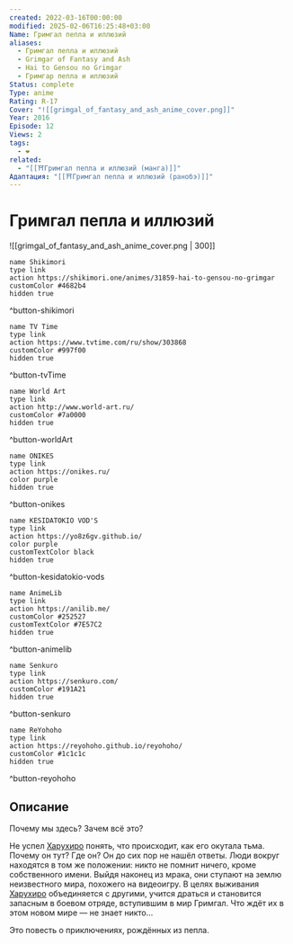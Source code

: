 ```yaml
---
created: 2022-03-16T00:00:00
modified: 2025-02-06T16:25:48+03:00
Name: Гримгал пепла и иллюзий
aliases:
  - Гримгал пепла и иллюзий
  - Grimgar of Fantasy and Ash
  - Hai to Gensou no Grimgar
  - Гримгар пепла и иллюзий
Status: complete
Type: anime
Rating: R-17
Cover: "![[grimgal_of_fantasy_and_ash_anime_cover.png]]"
Year: 2016
Episode: 12
Views: 2
tags:
  - ❤
related:
  - "[[⛩️Гримгал пепла и иллюзий (манга)]]"
Адаптация: "[[⛩️Гримгал пепла и иллюзий (ранобэ)]]"
---
```


# Гримгал пепла и иллюзий

![[grimgal_of_fantasy_and_ash_anime_cover.png | 300]]


```button
name Shikimori
type link
action https://shikimori.one/animes/31859-hai-to-gensou-no-grimgar
customColor #4682b4
hidden true
```
^button-shikimori

```button
name TV Time
type link
action https://www.tvtime.com/ru/show/303868
customColor #997f00
hidden true
```
^button-tvTime

```button
name World Art
type link
action http://www.world-art.ru/
customColor #7a0000
hidden true
```
^button-worldArt

```button
name ONIKES
type link
action https://onikes.ru/
color purple
hidden true
```
^button-onikes

```button
name KESIDATOKIO VOD'S
type link
action https://yo8z6gv.github.io/
color purple
customTextColor black
hidden true
```
^button-kesidatokio-vods

```button
name AnimeLib
type link
action https://anilib.me/
customColor #252527
customTextColor #7E57C2
hidden true
```
^button-animelib

```button
name Senkuro
type link
action https://senkuro.com/
customColor #191A21
hidden true
```
^button-senkuro

```button
name ReYohoho
type link
action https://reyohoho.github.io/reyohoho/
customColor #1c1c1c
hidden true
```
^button-reyohoho


## Описание

Почему мы здесь? Зачем всё это?

Не успел [Харухиро](https://shikimori.one/characters/115779-haruhiro) понять, что происходит, как его окутала тьма. Почему он тут? Где он? Он до сих пор не нашёл ответы. Люди вокруг находятся в том же положении: никто не помнит ничего, кроме собственного имени. Выйдя наконец из мрака, они ступают на землю неизвестного мира, похожего на видеоигру. В целях выживания [Харухиро](https://shikimori.one/characters/115779-haruhiro) объединяется с другими, учится драться и становится запасным в боевом отряде, вступившим в мир Гримгал. Что ждёт их в этом новом мире — не знает никто...

Это повесть о приключениях, рождённых из пепла.
